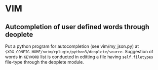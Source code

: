 # VIM
## Autcompletion of user defined words through deoplete
Put a python program for autocompletion (see vim/my\_json.py) at `$XDG_CONFIG_HOME/nvim/rplugin/python3/deoplete/source`.
Suggestion of words in `KEYWORD` list is conducted in editting a file having `self.filetypes` file-type through the deoplete module.

